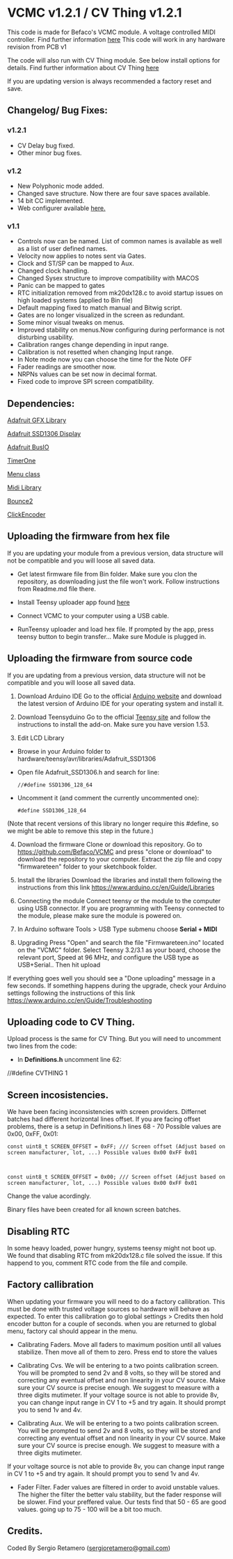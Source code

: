 # VCMC v1.2.1 / CV Thing v1.2.1
This code is made for Befaco's VCMC module. A voltage controlled MIDI controller.
Find further information [here](https://www.befaco.org/vcmc-2/)
This code will work in any hardware revision from PCB v1

The code will also run with CV Thing module. See below install options for details. Find further information about CV Thing [here](https://www.befaco.org/CV_thing/)

If you are updating version is always recommended a factory reset and save.


## Changelog/ Bug Fixes:

### v1.2.1
- CV Delay bug fixed.
- Other minor bug fixes.

### v1.2
- New Polyphonic mode added.
- Changed save structure. Now there are four save spaces available.
- 14 bit CC implemented.
- Web configurer available [here.](https://www.befaco.org/VCMCconfig/) 

### v1.1
- Controls now can be named. List of common names is available as well as a list of user defined names.
- Velocity now applies to notes sent via Gates.
- Clock and ST/SP can be mapped to Aux.
- Changed clock handling.
- Changed Sysex structure to improve compatibility with MACOS 
- Panic can be mapped to gates
- RTC initialization removed from mk20dx128.c to avoid startup issues on high loaded systems (applied to Bin file)
- Default mapping fixed to match manual and Bitwig script.
- Gates are no longer visualized in the screen as redundant.
- Some minor visual tweaks on menus.
- Improved stability on menus.Now configuring during performance is not disturbing usability.
- Calibration ranges change depending in input range.
- Calibration is not resetted when changing Input range.
- In Note mode now you can choose the time for the Note OFF
- Fader readings are smoother now.
- NRPNs  values can be set now in decimal format.
- Fixed code to improve SPI screen compatibility.


## Dependencies:

[Adafruit GFX Library](https://github.com/adafruit/Adafruit-GFX-Library)

[Adafruit SSD1306 Display](https://github.com/adafruit/Adafruit_SSD1306)

[Adafruit BusIO](https://github.com/adafruit/Adafruit_BusIO)

[TimerOne](http://playground.arduino.cc/Code/Timer1)

[Menu class](https://forum.arduino.cc/index.php?topic=353045.0)

[Midi Library](https://github.com/FortySevenEffects/arduino_midi_library)

[Bounce2](https://github.com/thomasfredericks/Bounce2)

[ClickEncoder](https://github.com/0xPIT/encoder)


## Uploading the firmware from hex file

If you are updating your module from a previous version, data structure will not be compatible and you will loose all saved data.


- Get latest firmware file from Bin folder. Make sure you clon the repository, as downloading just the file won't work. Follow instructions from Readme.md file there.

- Install Teensy uploader app found [here](https://www.pjrc.com/teensy/loader.html)

- Connect VCMC to your computer using a USB cable.

- RunTeensy uploader and load hex file. If prompted by the app, press teensy button to begin transfer... Make sure Module is plugged in.

## Uploading the firmware from source code

If you are updating from a previous version, data structure will not be compatible and you will loose all saved data.

1. Download Arduino IDE
Go to the official [Arduino website](https://www.arduino.cc/en/Main/Software) and download the latest version of Arduino IDE for your operating system and install it.

2. Download Teensyduino
Go to the official [Teensy site](https://www.pjrc.com/teensy/teensyduino.html) and follow the instructions to install the add-on.
Make sure you have version 1.53.

3. Edit LCD Library

  * Browse in your Arduino folder to hardware/teensy/avr/libraries/Adafruit_SSD1306

  * Open file Adafruit_SSD1306.h and search for line:

    `//#define SSD1306_128_64`

  * Uncomment it (and comment the currently uncommented one):

    `#define SSD1306_128_64`

  (Note that recent versions of this library no longer require this #define, so we might be able to remove this step in the future.)

4. Download the firmware 
  Clone or download this repository. Go to https://github.com/Befaco/VCMC and press "clone or download" to download the repository to your computer. Extract the zip file and copy "firmwareteen" folder to your sketchbook folder. 

5. Install the libraries
  Download the libraries and install them following the instructions from this link https://www.arduino.cc/en/Guide/Libraries

6. Connecting the module
  Connect teensy or the module to the computer using USB connector.  If you are programming with Teensy connected to the module, please make sure the module is powered on. 

7. In  Arduino software Tools > USB Type submenu  choose **Serial + MIDI**

8. Upgrading
  Press "Open" and search the file "Firmwareteen.ino" located on the "VCMC" folder. 
  Select Teensy 3.2/3.1 as your board, choose the relevant port, Speed at 96 MHz, and configure the USB type as USB+Serial.. Then hit upload

If everything goes well you should see a "Done uploading" message in a few seconds. If something happens during the upgrade, check your Arduino settings following the instructions of this link https://www.arduino.cc/en/Guide/Troubleshooting

## Uploading code to CV Thing.
Upload process is the same for CV Thing. But you will need to uncomment two lines from the code:

- In **Definitions.h** uncomment line 62:

//#define CVTHING 1

## Screen incosistencies.

We have been facing inconsistencies with screen providers. Differnet batches had different horizontal lines offset. 
If you are facing offset problems, there is a setup in Definitions.h lines 68 - 70 Possible values are  0x00, 0xFF, 0x01:


	const uint8_t SCREEN_OFFSET = 0xFF; /// Screen offset (Adjust based on screen manufacturer, lot, ...) Possible values 0x00 0xFF 0x01



	const uint8_t SCREEN_OFFSET = 0x00; /// Screen offset (Adjust based on screen manufacturer, lot, ...) Possible values 0x00 0xFF 0x01



Change the value acordingly.

Binary files have been created for all known screen batches.

## Disabling RTC
In some heavy loaded, power hungry, systems teensy might not boot up. 
We found that disabling RTC from mk20dx128.c file solved the issue. If this happend to you, comment RTC code from the file and compile.

## Factory callibration
When updating your firmware you will need to do a factory callibration. This must be done with trusted voltage sources so hardware will behave as expected.
To enter this callibration go to global settings > Credits then hold encoder button for a couple of seconds. when you are returned to global menu, factory cal should appear in the menu.


- Calibrating Faders.
Move all faders to maximum position until all values stabilize. Then move all of them to zero. Press end to store the values

- Calibrating Cvs.
We will be entering to a two points calibration screen. You will be prompted to send 2v and 8 volts, so they will be stored and correcting any eventual offset and non linearity in your CV source.
Make sure your CV source is precise enough. We suggest to measure with a three digits mutimeter.
If your voltage source is not able to provide 8v, you can change input range in CV 1 to +5 and try again. It should prompt you to send 1v and 4v.

 - Calibrating Aux.
We will be entering to a two points calibration screen. You will be prompted to send 2v and 8 volts, so they will be stored and correcting any eventual offset and non linearity in your CV source.
Make sure your CV source is precise enough. We suggest to measure with a three digits mutimeter. 

If your voltage source is not able to provide 8v, you can change input range in CV 1 to +5 and try again. It should prompt you to send 1v and 4v.


- Fader Filter.
Fader values are filtered in order to avoid unstable values. The higher the filter the better valu stability, but the fader response will be slower.
Find your preffered value. Our tests find that 50 - 65 are good values. going up to 75 - 100 will be a bit too much. 

## Credits.

Coded By Sergio Retamero (sergioretamero@gmail.com)



